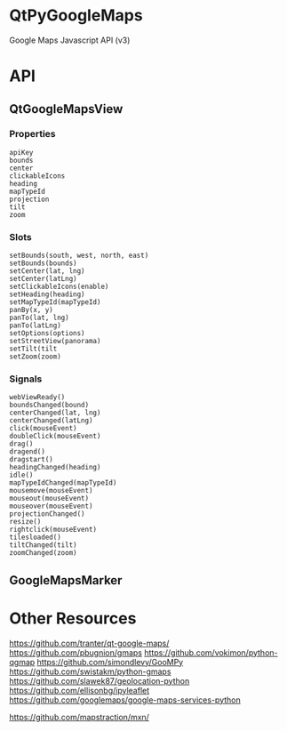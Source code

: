 # QtPyGoogleMaps

Google Maps Javascript API (v3)

# API

## QtGoogleMapsView

### Properties

```
apiKey
bounds
center
clickableIcons
heading
mapTypeId
projection
tilt
zoom
```

### Slots

```
setBounds(south, west, north, east)
setBounds(bounds)
setCenter(lat, lng)
setCenter(latLng)
setClickableIcons(enable)
setHeading(heading)
setMapTypeId(mapTypeId)
panBy(x, y)
panTo(lat, lng)
panTo(latLng)
setOptions(options)
setStreetView(panorama)
setTilt(tilt
setZoom(zoom)
```

### Signals

```
webViewReady()
boundsChanged(bound)
centerChanged(lat, lng)
centerChanged(latLng)
click(mouseEvent)
doubleClick(mouseEvent)
drag()
dragend()
dragstart()
headingChanged(heading)
idle()
mapTypeIdChanged(mapTypeId)
mousemove(mouseEvent)
mouseout(mouseEvent)
mouseover(mouseEvent)
projectionChanged()
resize()
rightclick(mouseEvent)
tilesloaded()
tiltChanged(tilt)
zoomChanged(zoom)
```

## GoogleMapsMarker

# Other Resources

https://github.com/tranter/qt-google-maps/
https://github.com/pbugnion/gmaps
https://github.com/vokimon/python-qgmap
https://github.com/simondlevy/GooMPy
https://github.com/swistakm/python-gmaps
https://github.com/slawek87/geolocation-python
https://github.com/ellisonbg/ipyleaflet
https://github.com/googlemaps/google-maps-services-python

https://github.com/mapstraction/mxn/
